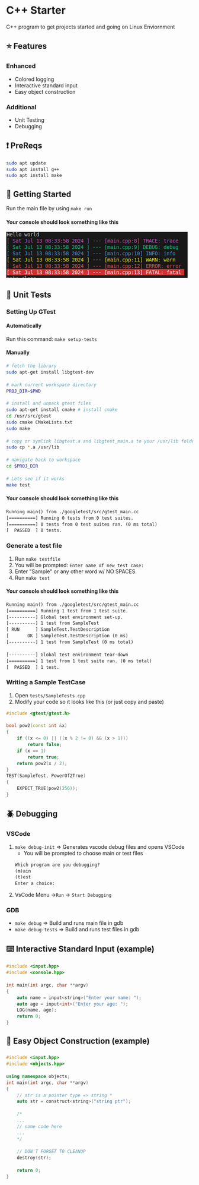 # C++ Starter
C++ program to get projects started and going on Linux Enviornment
## ⭐ Features

### Enhanced

- Colored logging
- Interactive standard input
- Easy object construction

### Additional

- Unit Testing
- Debugging

## ❗ PreReqs

```bash
sudo apt update
sudo apt install g++
sudo apt install make
```

## 🚀 Getting Started


Run the main file by using ``make run``

#### Your console should look something like this

![colored logging](./images/logging.png)


## 🧪 Unit Tests

### Setting Up GTest

#### Automatically
Run this command: ``make setup-tests`` 
#### Manually
```bash
# fetch the library
sudo apt-get install libgtest-dev

# mark current workspace directory
PROJ_DIR=$PWD

# install and unpack gtest files
sudo apt-get install cmake # install cmake
cd /usr/src/gtest
sudo cmake CMakeLists.txt
sudo make
 
# copy or symlink libgtest.a and libgtest_main.a to your /usr/lib folder
sudo cp *.a /usr/lib

# navigate back to workspace
cd $PROJ_DIR

# Lets see if it works
make test
```

#### Your console should look something like this
```txt
Running main() from ./googletest/src/gtest_main.cc
[==========] Running 0 tests from 0 test suites.
[==========] 0 tests from 0 test suites ran. (0 ms total)
[  PASSED  ] 0 tests.
```

### Generate a test file
1. Run ``make testfile``
2. You will be prompted: ``Enter name of new test case: ``
3. Enter "Sample" or any other word w/ NO SPACES
4. Run ``make test``

#### Your console should look something like this

```txt
Running main() from ./googletest/src/gtest_main.cc
[==========] Running 1 test from 1 test suite.
[----------] Global test environment set-up.
[----------] 1 test from SampleTest
[ RUN      ] SampleTest.TestDescription
[       OK ] SampleTest.TestDescription (0 ms)
[----------] 1 test from SampleTest (0 ms total)

[----------] Global test environment tear-down
[==========] 1 test from 1 test suite ran. (0 ms total)
[  PASSED  ] 1 test.
```

### Writing a Sample TestCase
1. Open ``tests/SampleTests.cpp``
2. Modify your code so it looks like this (or just copy and paste)
```c++
#include <gtest/gtest.h>

bool pow2(const int &x)
{
    if ((x <= 0) || ((x % 2 != 0) && (x > 1)))
        return false;
    if (x == 1)
        return true;
    return pow2(x / 2);
}
TEST(SampleTest, PowerOf2True)
{
    EXPECT_TRUE(pow2(256));
}
```

## 🪲 Debugging

### VSCode
1. ``make debug-init`` => Generates vscode debug files and opens VSCode
    - You will be prompted to choose main or test files
    ```txt
    Which program are you debugging?
    (m)ain
    (t)est
    Enter a choice: 
    ```
2. VsCode Menu ->``Run`` -> ``Start Debugging``

### GDB
-  ``make debug`` => Build and runs main file in gdb
-  ``make debug-tests`` => Build and runs test files in gdb

## ⌨️ Interactive Standard Input (example)

```cpp
#include <input.hpp>
#include <console.hpp>

int main(int argc, char **argv)
{
    auto name = input<string>("Enter your name: ");
    auto age = input<int>("Enter your age: ");
    LOG(name, age);
    return 0;
}
```

## 🧰 Easy Object Construction (example)

### 

```cpp
#include <input.hpp>
#include <objects.hpp>

using namespace objects;
int main(int argc, char **argv)
{
    // str is a pointer type => string *
    auto str = construct<string>("string ptr");
    
    /*
    ...
    // some code here
    ...
    */

    // DON'T FORGET TO CLEANUP
    destroy(str);

    return 0;
}
```